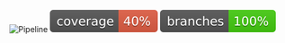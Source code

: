 ![Pipeline](https://github.com/FutRR/springboot-devops/actions/workflows/maven.yml/badge.svg)
![Code Coverage](https://github.com/FutRR/springboot-devops/blob/main/.github/badges/jacoco.svg)
![Branche Coverage](https://github.com/FutRR/springboot-devops/blob/main/.github/badges/branches.svg)

